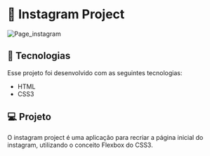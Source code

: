 # :calling: Instagram Project

![Page_instagram](C:\Users\nicol\Desktop\Page_instagram\Imagens\Page_instagram.JPG)

## 🚀 Tecnologias

Esse projeto foi desenvolvido com as seguintes tecnologias:

- HTML
- CSS3

## 💻 Projeto

O instagram project é uma aplicação para recriar a página inicial do instagram, utilizando o conceito Flexbox do CSS3.

